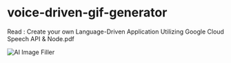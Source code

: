 # voice-driven-gif-generator

Read : Create your own Language-Driven Application Utilizing Google Cloud Speech API & Node.pdf

![AI Image Filler](https://image.freepik.com/free-vector/modern-technological-elements-with-transparent-background_1035-7108.jpg)
